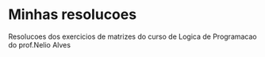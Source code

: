 # Minhas resolucoes
 Resolucoes dos exercicios de matrizes do curso de Logica de Programacao do prof.Nelio Alves
